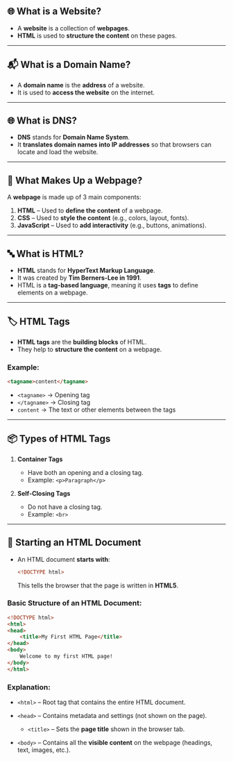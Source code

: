 ## 🌐 What is a Website?

* A **website** is a collection of **webpages**.
* **HTML** is used to **structure the content** on these pages.

---

## 📬 What is a Domain Name?

* A **domain name** is the **address** of a website.
* It is used to **access the website** on the internet.

---

## 🌐 What is DNS?

* **DNS** stands for **Domain Name System**.
* It **translates domain names into IP addresses** so that browsers can locate and load the website.

---

## 🧱 What Makes Up a Webpage?

A **webpage** is made up of 3 main components:

1. **HTML** – Used to **define the content** of a webpage.
2. **CSS** – Used to **style the content** (e.g., colors, layout, fonts).
3. **JavaScript** – Used to **add interactivity** (e.g., buttons, animations).

---

## 🔤 What is HTML?

* **HTML** stands for **HyperText Markup Language**.
* It was created by **Tim Berners-Lee in 1991**.
* HTML is a **tag-based language**, meaning it uses **tags** to define elements on a webpage.

---

## 🏷️ HTML Tags

* **HTML tags** are the **building blocks** of HTML.
* They help to **structure the content** on a webpage.

### Example:

```html
<tagname>content</tagname>
```

* `<tagname>` → Opening tag
* `</tagname>` → Closing tag
* `content` → The text or other elements between the tags

---

## 📦 Types of HTML Tags

1. **Container Tags**

   * Have both an opening and a closing tag.
   * Example: `<p>Paragraph</p>`

2. **Self-Closing Tags**

   * Do not have a closing tag.
   * Example: `<br>`

---

## 🧾 Starting an HTML Document

* An HTML document **starts with**:

  ```html
  <!DOCTYPE html>
  ```

  This tells the browser that the page is written in **HTML5**.

### Basic Structure of an HTML Document:

```html
<!DOCTYPE html>
<html>
<head>
    <title>My First HTML Page</title>
</head>
<body>
    Welcome to my first HTML page!
</body>
</html>
```

### Explanation:

* `<html>` – Root tag that contains the entire HTML document.
* `<head>` – Contains metadata and settings (not shown on the page).

  * `<title>` – Sets the **page title** shown in the browser tab.
* `<body>` – Contains all the **visible content** on the webpage (headings, text, images, etc.).